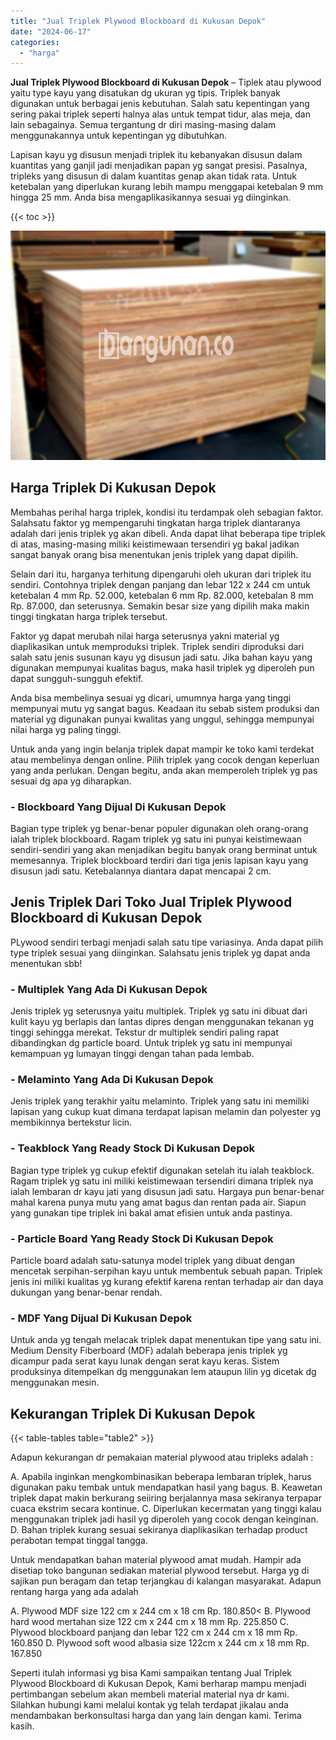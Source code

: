```yaml
---
title: "Jual Triplek Plywood Blockboard di Kukusan Depok"
date: "2024-06-17"
categories: 
  - "harga"
---
```


**Jual Triplek Plywood Blockboard di Kukusan Depok** – Tiplek atau plywood yaitu type kayu yang disatukan dg ukuran yg tipis. Triplek banyak digunakan untuk berbagai jenis kebutuhan. Salah satu kepentingan yang sering pakai triplek seperti halnya alas untuk tempat tidur, alas meja, dan lain sebagainya. Semua tergantung dr diri masing-masing dalam menggunakannya untuk kepentingan yg dibutuhkan.

Lapisan kayu yg disusun menjadi triplek itu kebanyakan disusun dalam kuantitas yang ganjil jadi menjadikan papan yg sangat presisi. Pasalnya, tripleks yang disusun di dalam kuantitas genap akan tidak rata. Untuk ketebalan yang diperlukan kurang lebih mampu menggapai ketebalan 9 mm hingga 25 mm. Anda bisa mengaplikasikannya sesuai yg diinginkan.

{{< toc >}}

![Jual Triplek Plywood Blockboard di Kukusan Depok](/images/jual-triplek-murah-36.png)

## Harga Triplek Di Kukusan Depok

Membahas perihal harga triplek, kondisi itu terdampak oleh sebagian faktor. Salahsatu faktor yg mempengaruhi tingkatan harga triplek diantaranya adalah dari jenis triplek yg akan dibeli. Anda dapat lihat beberapa tipe triplek di atas, masing-masing miliki keistimewaan tersendiri yg bakal jadikan sangat banyak orang bisa menentukan jenis triplek yang dapat dipilih.

Selain dari itu, harganya terhitung dipengaruhi oleh ukuran dari triplek itu sendiri. Contohnya triplek dengan panjang dan lebar 122 x 244 cm untuk ketebalan 4 mm Rp. 52.000, ketebalan 6 mm Rp. 82.000, ketebalan 8 mm Rp. 87.000, dan seterusnya. Semakin besar size yang dipilih maka makin tinggi tingkatan harga triplek tersebut.

Faktor yg dapat merubah nilai harga seterusnya yakni material yg diaplikasikan untuk memproduksi triplek. Triplek sendiri diproduksi dari salah satu jenis susunan kayu yg disusun jadi satu. Jika bahan kayu yang digunakan mempunyai kualitas bagus, maka hasil triplek yg diperoleh pun dapat sungguh-sungguh efektif.

Anda bisa membelinya sesuai yg dicari, umumnya harga yang tinggi mempunyai mutu yg sangat bagus. Keadaan itu sebab sistem produksi dan material yg digunakan punyai kwalitas yang unggul, sehingga mempunyai nilai harga yg paling tinggi.

Untuk anda yang ingin belanja triplek dapat mampir ke toko kami terdekat atau membelinya dengan online. Pilih triplek yang cocok dengan keperluan yang anda perlukan. Dengan begitu, anda akan memperoleh triplek yg pas sesuai dg apa yg diharapkan.

### \- Blockboard Yang Dijual Di Kukusan Depok

Bagian type triplek yg benar-benar populer digunakan oleh orang-orang ialah triplek blockboard. Ragam triplek yg satu ini punyai keistimewaan sendiri-sendiri yang akan menjadikan begitu banyak orang berminat untuk memesannya. Triplek blockboard terdiri dari tiga jenis lapisan kayu yang disusun jadi satu. Ketebalannya diantara dapat mencapai 2 cm.

## Jenis Triplek Dari Toko Jual Triplek Plywood Blockboard di Kukusan Depok

PLywood sendiri terbagi menjadi salah satu tipe variasinya. Anda dapat pilih type triplek sesuai yang diinginkan. Salahsatu jenis triplek yg dapat anda menentukan sbb!

### \- Multiplek Yang Ada Di Kukusan Depok

Jenis triplek yg seterusnya yaitu multiplek. Triplek yg satu ini dibuat dari kulit kayu yg berlapis dan lantas dipres dengan menggunakan tekanan yg tinggi sehingga merekat. Tekstur dr multiplek sendiri paling rapat dibandingkan dg particle board. Untuk triplek yg satu ini mempunyai kemampuan yg lumayan tinggi dengan tahan pada lembab.

### \- Melaminto Yang Ada Di Kukusan Depok

Jenis triplek yang terakhir yaitu melaminto. Triplek yang satu ini memiliki lapisan yang cukup kuat dimana terdapat lapisan melamin dan polyester yg membikinnya bertekstur licin.

### \- Teakblock Yang Ready Stock Di Kukusan Depok

Bagian type triplek yg cukup efektif digunakan setelah itu ialah teakblock. Ragam triplek yg satu ini miliki keistimewaan tersendiri dimana triplek nya ialah lembaran dr kayu jati yang disusun jadi satu. Hargaya pun benar-benar mahal karena punya mutu yang amat bagus dan rentan pada air. Siapun yang gunakan tipe triplek ini bakal amat efisien untuk anda pastinya.

### \- Particle Board Yang Ready Stock Di Kukusan Depok

Particle board adalah satu-satunya model triplek yang dibuat dengan mencetak serpihan-serpihan kayu untuk membentuk sebuah papan. Triplek jenis ini miliki kualitas yg kurang efektif karena rentan terhadap air dan daya dukungan yang benar-benar rendah.

### \- MDF Yang Dijual Di Kukusan Depok

Untuk anda yg tengah melacak triplek dapat menentukan tipe yang satu ini. Medium Density Fiberboard (MDF) adalah beberapa jenis triplek yg dicampur pada serat kayu lunak dengan serat kayu keras. Sistem produksinya ditempelkan dg menggunakan lem ataupun lilin yg dicetak dg menggunakan mesin.

## Kekurangan Triplek Di Kukusan Depok

{{< table-tables table="table2" >}}

Adapun kekurangan dr pemakaian material plywood atau tripleks adalah :

A. Apabila inginkan mengkombinasikan beberapa lembaran triplek, harus digunakan paku tembak untuk mendapatkan hasil yang bagus. B. Keawetan triplek dapat makin berkurang seiiring berjalannya masa sekiranya terpapar cuaca ekstrim secara kontinue. C. Diperlukan kecermatan yang tinggi kalau menggunakan triplek jadi hasil yg diperoleh yang cocok dengan keinginan. D. Bahan triplek kurang sesuai sekiranya diaplikasikan terhadap product perabotan tempat tinggal tangga.

Untuk mendapatkan bahan material plywood amat mudah. Hampir ada disetiap toko bangunan sediakan material plywood tersebut. Harga yg di sajikan pun beragam dan tetap terjangkau di kalangan masyarakat. Adapun rentang harga yang ada adalah

A. Plywood MDF size 122 cm x 244 cm x 18 cm Rp. 180.850< B. Plywood hard wood mertahan size 122 cm x 244 cm x 18 mm Rp. 225.850 C. Plywood blockboard panjang dan lebar 122 cm x 244 cm x 18 mm Rp. 160.850 D. Plywood soft wood albasia size 122cm x 244 cm x 18 mm Rp. 167.850

Seperti itulah informasi yg bisa Kami sampaikan tentang Jual Triplek Plywood Blockboard di Kukusan Depok, Kami berharap mampu menjadi pertimbangan sebelum akan membeli material material nya dr kami. Silahkan hubungi kami melalui kontak yg telah terdapat jikalau anda mendambakan berkonsultasi harga dan yang lain dengan kami. Terima kasih.
